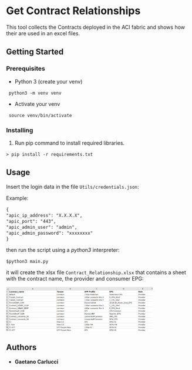 # Get Contract Relationships


This tool collects the Contracts deployed in the ACI fabric and shows how their are used in an excel files.

## Getting Started

### Prerequisites

* Python 3 (create your venv)

```
 python3 -m venv venv
```
* Activate your venv

```
 source venv/bin/activate
```

### Installing
1. Run pip command to install required libraries.

```
> pip install -r requirements.txt
```

## Usage

Insert the login data in the file `Utils/credentials.json`:

Example:
```
{
"apic_ip_address": "X.X.X.X",
"apic_port": "443",
"apic_admin_user": "admin",
"apic_admin_password": "xxxxxxxx"
}
```

then run the script using a *python3* interpreter:

```
$python3 main.py
```

it will create the xlsx file `Contract_Relationship.xlsx` that contains a sheet with the contract name, the provider and consumer EPG:


<img src="excel.png" width="400" />


## Authors

* **Gaetano Carlucci** 
